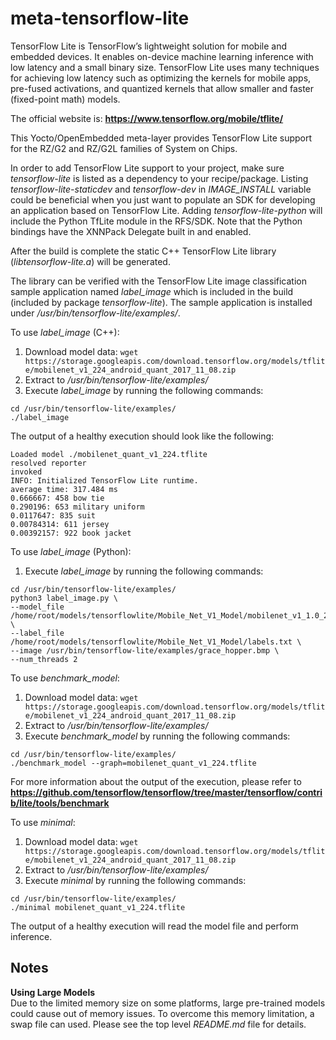 # meta-tensorflow-lite

TensorFlow Lite is TensorFlow’s lightweight solution for mobile and embedded
devices. It enables on-device machine learning inference with low latency and
a small binary size. TensorFlow Lite uses many techniques for achieving low
latency such as optimizing the kernels for mobile apps, pre-fused activations,
and quantized kernels that allow smaller and faster (fixed-point math) models.


The official website is:
**https://www.tensorflow.org/mobile/tflite/**


This Yocto/OpenEmbedded meta-layer provides TensorFlow Lite support for the
RZ/G2 and RZ/G2L families of System on Chips.


In order to add TensorFlow Lite support to your project, make sure
*tensorflow-lite* is listed as a dependency to your recipe/package.
Listing *tensorflow-lite-staticdev* and *tensorflow-dev* in *IMAGE\_INSTALL*
variable could be beneficial when you just want to populate an SDK for
developing an application based on TensorFlow Lite. Adding
*tensorflow-lite-python* will include the Python TfLite module in
the RFS/SDK. Note that the Python bindings have the XNNPack Delegate
built in and enabled.


After the build is complete the static C++ TensorFlow Lite library
(*libtensorflow-lite.a*) will be generated.


The library can be verified with the TensorFlow Lite image classification sample
application named *label_image* which is included in the build (included by
package *tensorflow-lite*). The sample application is installed under
*/usr/bin/tensorflow-lite/examples/*.


To use *label_image* (C++):
1. Download model data:
`wget https://storage.googleapis.com/download.tensorflow.org/models/tflite/mobilenet_v1_224_android_quant_2017_11_08.zip`
2. Extract to */usr/bin/tensorflow-lite/examples/*
3. Execute  *label_image* by running the following commands:
```
cd /usr/bin/tensorflow-lite/examples/
./label_image
```


The output of a healthy execution should look like the following:
```
Loaded model ./mobilenet_quant_v1_224.tflite
resolved reporter
invoked
INFO: Initialized TensorFlow Lite runtime.
average time: 317.484 ms
0.666667: 458 bow tie
0.290196: 653 military uniform
0.0117647: 835 suit
0.00784314: 611 jersey
0.00392157: 922 book jacket
```

To use *label_image* (Python):
1. Execute *label_image* by running the following commands:
```
cd /usr/bin/tensorflow-lite/examples/
python3 label_image.py \
--model_file /home/root/models/tensorflowlite/Mobile_Net_V1_Model/mobilenet_v1_1.0_224_quant.tflite \
--label_file /home/root/models/tensorflowlite/Mobile_Net_V1_Model/labels.txt \
--image /usr/bin/tensorflow-lite/examples/grace_hopper.bmp \
--num_threads 2
```

To use *benchmark_model*:
1. Download model data:
`wget https://storage.googleapis.com/download.tensorflow.org/models/tflite/mobilenet_v1_224_android_quant_2017_11_08.zip`
2. Extract to */usr/bin/tensorflow-lite/examples/*
3. Execute  *benchmark_model* by running the following commands:
```
cd /usr/bin/tensorflow-lite/examples/
./benchmark_model --graph=mobilenet_quant_v1_224.tflite
```


For more information about the output of the execution, please refer to
**https://github.com/tensorflow/tensorflow/tree/master/tensorflow/contrib/lite/tools/benchmark**


To use *minimal*:
1. Download model data:
`wget https://storage.googleapis.com/download.tensorflow.org/models/tflite/mobilenet_v1_224_android_quant_2017_11_08.zip`
2. Extract to */usr/bin/tensorflow-lite/examples/*
3. Execute  *minimal* by running the following commands:
```
cd /usr/bin/tensorflow-lite/examples/
./minimal mobilenet_quant_v1_224.tflite
```


The output of a healthy execution will read the model file and perform
inference.


## Notes ##
**Using Large Models**\
Due to the limited memory size on some platforms, large pre-trained models could
cause out of memory issues. To overcome this memory limitation, a swap file can
used. Please see the top level *README.md* file for details.
